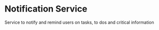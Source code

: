 # Notification Service

Service to notify and remind users on tasks, to dos and critical information
